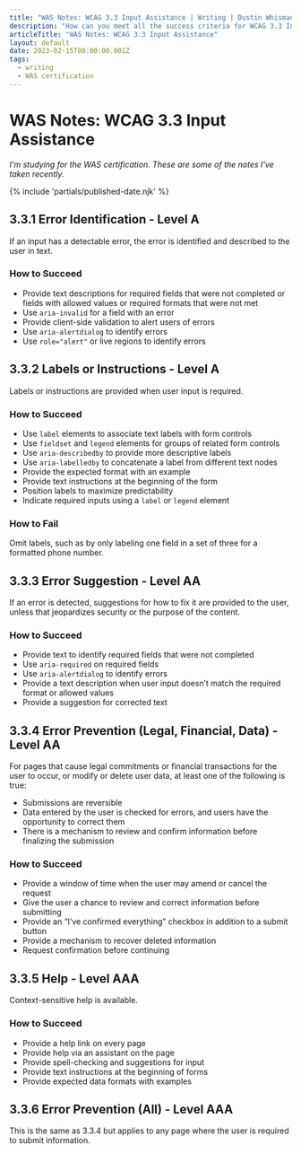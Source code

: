 ```yaml
---
title: "WAS Notes: WCAG 3.3 Input Assistance | Writing | Dustin Whisman"
description: "How can you meet all the success criteria for WCAG 3.3 Input Assistance?"
articleTitle: "WAS Notes: WCAG 3.3 Input Assistance"
layout: default
date: 2023-02-15T00:00:00.001Z
tags:
  - writing
  - WAS certification
---
```


# WAS Notes: WCAG 3.3 Input Assistance

_I'm studying for the WAS certification. These are some of the notes I've taken recently._

{% include 'partials/published-date.njk' %}

## 3.3.1 Error Identification - Level A

If an input has a detectable error, the error is identified and described to the user in text.

### How to Succeed

- Provide text descriptions for required fields that were not completed or fields with allowed values or required formats that were not met
- Use `aria-invalid` for a field with an error
- Provide client-side validation to alert users of errors
- Use `aria-alertdialog` to identify errors
- Use `role="alert"` or live regions to identify errors

## 3.3.2 Labels or Instructions - Level A

Labels or instructions are provided when user input is required.

### How to Succeed

- Use `label` elements to associate text labels with form controls
- Use `fieldset` and `legend` elements for groups of related form controls
- Use `aria-describedby` to provide more descriptive labels
- Use `aria-labelledby` to concatenate a label from different text nodes
- Provide the expected format with an example
- Provide text instructions at the beginning of the form
- Position labels to maximize predictability
- Indicate required inputs using a `label` or `legend` element

### How to Fail

Omit labels, such as by only labeling one field in a set of three for a formatted phone number.

## 3.3.3 Error Suggestion - Level AA

If an error is detected, suggestions for how to fix it are provided to the user, unless that jeopardizes security or the purpose of the content.

### How to Succeed

- Provide text to identify required fields that were not completed
- Use `aria-required` on required fields
- Use `aria-alertdialog` to identify errors
- Provide a text description when user input doesn’t match the required format or allowed values
- Provide a suggestion for corrected text

## 3.3.4 Error Prevention (Legal, Financial, Data) - Level AA

For pages that cause legal commitments or financial transactions for the user to occur, or modify or delete user data, at least one of the following is true:

- Submissions are reversible
- Data entered by the user is checked for errors, and users have the opportunity to correct them
- There is a mechanism to review and confirm information before finalizing the submission

### How to Succeed

- Provide a window of time when the user may amend or cancel the request
- Give the user a chance to review and correct information before submitting
- Provide an “I’ve confirmed everything” checkbox in addition to a submit button
- Provide a mechanism to recover deleted information
- Request confirmation before continuing

## 3.3.5 Help - Level AAA

Context-sensitive help is available.

### How to Succeed

- Provide a help link on every page
- Provide help via an assistant on the page
- Provide spell-checking and suggestions for input
- Provide text instructions at the beginning of forms
- Provide expected data formats with examples

## 3.3.6 Error Prevention (All) - Level AAA

This is the same as 3.3.4 but applies to any page where the user is required to submit information.
